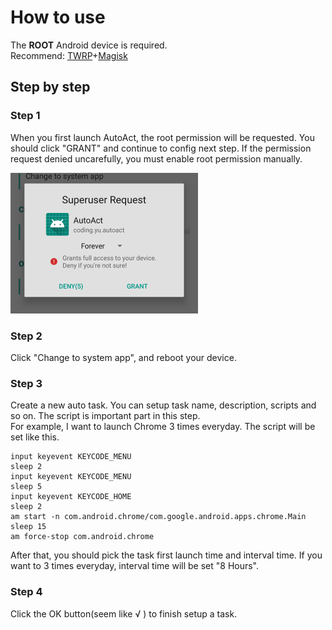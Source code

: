 # How to use
The __ROOT__ Android device is required.  
Recommend: [TWRP](https://twrp.me/)+[Magisk](https://forum.xda-developers.com/apps/magisk/official-magisk-v7-universal-systemless-t3473445)  

## Step by step
### Step 1
When you first launch AutoAct, the root permission will be requested. You should click "GRANT" and continue to config next step. If the permission request denied uncarefully, you must enable root permission manually.  

![image](https://github.com/yuruxuan/AutoAct/raw/master/pics/3.png)  

### Step 2
Click "Change to system app", and reboot your device.

### Step 3
Create a new auto task. You can setup task name, description, scripts and so on. The script is important part in this step.  
For example, I want to launch Chrome 3 times everyday. The script will be set like this.
```
input keyevent KEYCODE_MENU
sleep 2
input keyevent KEYCODE_MENU
sleep 5
input keyevent KEYCODE_HOME
sleep 2
am start -n com.android.chrome/com.google.android.apps.chrome.Main
sleep 15
am force-stop com.android.chrome
```  
After that, you should pick the task first launch time and interval time. If you want to 3 times everyday, interval time will be set "8 Hours".

### Step 4
Click the OK button(seem like √ ) to finish setup a task.
